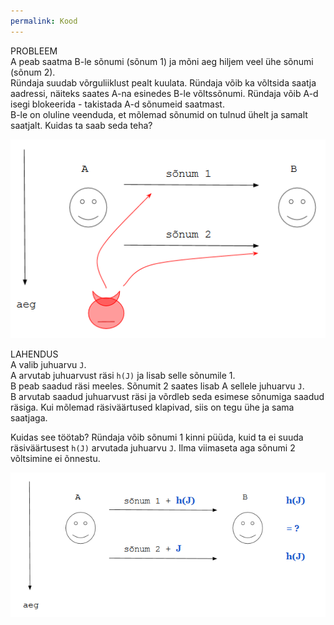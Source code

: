 ```yaml
---
permalink: Kood
---
```


PROBLEEM<br>
A peab saatma B-le sõnumi (sõnum 1) ja mõni aeg hiljem veel ühe sõnumi (sõnum 2).<br>
Ründaja suudab võrguliiklust pealt kuulata. Ründaja võib ka võltsida saatja aadressi, näiteks saates A-na esinedes B-le võltssõnumi. Ründaja võib A-d isegi blokeerida - takistada A-d sõnumeid saatmast.<br>
B-le on oluline veenduda, et mõlemad sõnumid on tulnud ühelt ja samalt saatjalt. Kuidas ta saab seda teha?

![](img/KOOD-01.PNG)

LAHENDUS<br>
A valib juhuarvu `J`.<br>
A arvutab juhuarvust räsi `h(J)` ja lisab selle sõnumile 1.<br>
B peab saadud räsi meeles.
Sõnumit 2 saates lisab A sellele juhuarvu `J`.<br>
B arvutab saadud juhuarvust räsi ja võrdleb seda esimese sõnumiga saadud räsiga. Kui mõlemad räsiväärtused klapivad, siis on tegu ühe ja sama saatjaga.

Kuidas see töötab? Ründaja võib sõnumi 1 kinni püüda, kuid ta ei suuda räsiväärtusest `h(J)` arvutada juhuarvu `J`. Ilma viimaseta aga sõnumi 2 võltsimine ei õnnestu. 

![](img/KOOD-02.PNG)

